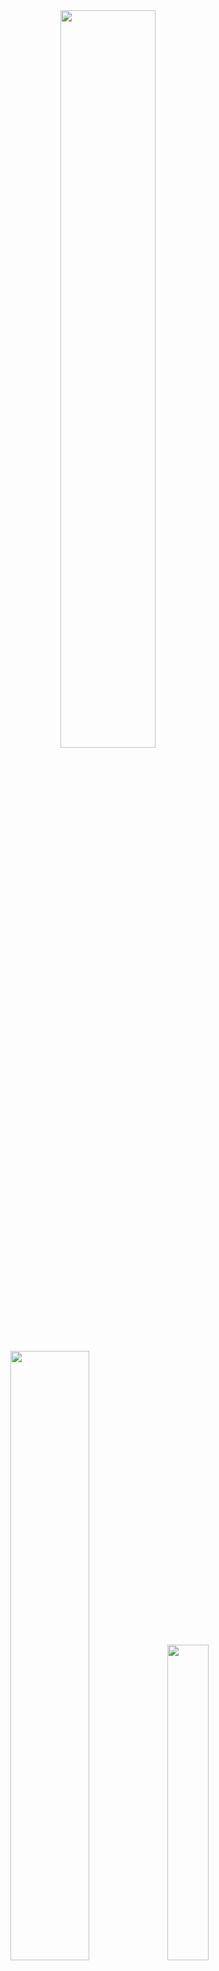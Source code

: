 <!-- Stats -->
<div align="center">
  <img src="https://github-readme-stats.vercel.app/api?username=TarikulIslam3639&theme=aura&hide_border=true&include_all_commits=true&count_private=true" width="55%" /> </br>
  <img src="https://github-readme-streak-stats.herokuapp.com/?user=TarikulIslam3639&theme=aura&hide_border=true" width="50%" />
  <img src="https://github-readme-stats.vercel.app/api/top-langs/?username=TarikulIslam3639&theme=aura&hide_border=true&include_all_commits=true&count_private=true&layout=compact" width="36%" /> </br>
</div>

<!-- Tech Stack -->
<div align="center">
  
## 💻 Tech Stack ⚡
![C](https://img.shields.io/badge/c-%2300599C.svg?style=for-the-badge&logo=c&logoColor=white) 
![C++](https://img.shields.io/badge/c++-%2300599C.svg?style=for-the-badge&logo=c%2B%2B&logoColor=white) 
![Java](https://img.shields.io/badge/java-%23ED8B00.svg?style=for-the-badge&logo=openjdk&logoColor=white) 
![Python](https://img.shields.io/badge/python-3670A0?style=for-the-badge&logo=python&logoColor=ffdd54) 
![HTML5](https://img.shields.io/badge/html5-%23E34F26.svg?style=for-the-badge&logo=html5&logoColor=white) 
![CSS3](https://img.shields.io/badge/css3-%231572B6.svg?style=for-the-badge&logo=css3&logoColor=white) 
![JavaScript](https://img.shields.io/badge/javascript-%23323330.svg?style=for-the-badge&logo=javascript&logoColor=%23F7DF1E) 
![MySQL](https://img.shields.io/badge/mysql-4479A1.svg?style=for-the-badge&logo=mysql&logoColor=white)

</div>

<!-- About Me -->
<div align="center">
  
## 👨‍🎓 About Me
Hi! My name is **Tarikul Islam**. I am a student at **Bangladesh University of Business and Technology (BUBT)**. Connect with me on my social media accounts below!

</div>

<!-- Socials -->
<div align="center">
  
## 🌐 Connect with Me 🍬
[![Facebook](https://img.shields.io/badge/Facebook-%231877F2.svg?logo=Facebook&logoColor=white)](https://www.facebook.com/tarikulislam3639) 
[![Codeforces](https://img.shields.io/badge/Codeforces-%23F79F1B.svg?logo=codeforces&logoColor=white)](https://codeforces.com/profile/TARIKUL_ISLAM) 
[![X](https://img.shields.io/badge/X-black.svg?logo=X&logoColor=white)](https://x.com/Tarikul3639) 
[![LinkedIn](https://img.shields.io/badge/LinkedIn-%230077B5.svg?logo=linkedin&logoColor=white)](https://www.linkedin.com/in/tarikul-islam-a439a0253/) 
[![Instagram](https://img.shields.io/badge/Instagram-%23E4405F.svg?logo=Instagram&logoColor=white)](https://www.instagram.com/tarikulislam3639/) 
[![Gmail](https://img.shields.io/badge/Gmail-D14836?logo=gmail&logoColor=white)](mailto:tarikulislam3639@gmail.com)

</div>

<!-- Snake -->
<div align="center">
    
  ![snake gif](https://github.com/TarikulIslam3639/TarikulIslam3639/blob/output/github-snake-dark.svg)
</div>

<!-- Counter -->
<div align="center">
  
  [![](https://visitcount.itsvg.in/api?id=TarikulIslam3639&icon=10&color=6)](https://visitcount.itsvg.in)
</div>
